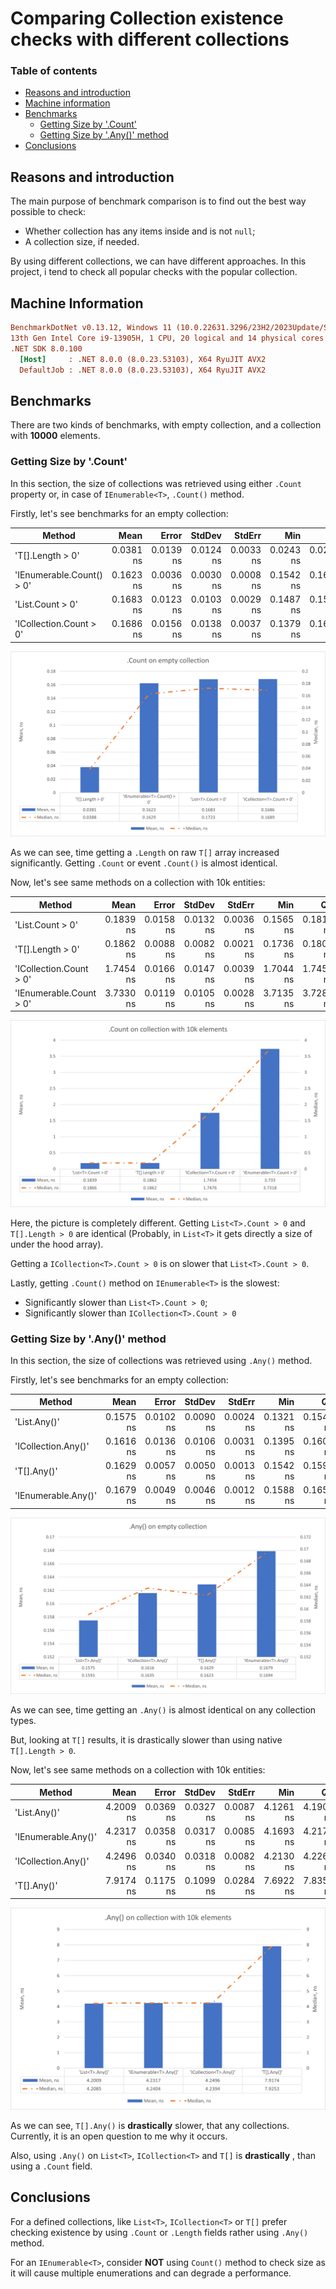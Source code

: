# Comparing Collection existence checks with different collections

### Table of contents

- [Reasons and introduction](#reasons-and-introduction)
- [Machine information](#machine-information)
- [Benchmarks](#benchmarks)
  - [Getting Size by '.Count'](#getting-size-by-count)
  - [Getting Size by '.Any()' method](#getting-size-by-any-method)
- [Conclusions](#conclusions)

<a name="reasons-and-introduction"></a>
## Reasons and introduction

The main purpose of benchmark comparison is to find out the best way possible to check:
- Whether collection has any items inside and is not `null`;
- A collection size, if needed.

By using different collections, we can have different approaches. 
In this project, i tend to check all popular checks with the popular collection.

<a name="machine-information"></a>

## Machine Information

``` ini
BenchmarkDotNet v0.13.12, Windows 11 (10.0.22631.3296/23H2/2023Update/SunValley3)
13th Gen Intel Core i9-13905H, 1 CPU, 20 logical and 14 physical cores
.NET SDK 8.0.100
  [Host]     : .NET 8.0.0 (8.0.23.53103), X64 RyuJIT AVX2
  DefaultJob : .NET 8.0.0 (8.0.23.53103), X64 RyuJIT AVX2
```

<a name="benchmarks"></a>

## Benchmarks

There are two kinds of benchmarks, with empty collection, and a collection with **10000** elements.

<a name="getting-size-by-count"></a>
### Getting Size by '.Count'

In this section, the size of collections was retrieved using either `.Count` property or, in case of `IEnumerable<T>`, `.Count()` method.

Firstly, let's see benchmarks for an empty collection: 

| Method                       |      Mean |     Error |    StdDev |    StdErr |       Min |        Q1 |    Median |        Q3 |       Max |             Op/s |
|------------------------------|----------:|----------:|----------:|----------:|----------:|----------:|----------:|----------:|----------:|-----------------:|
| 'T[].Length > 0'             | 0.0381 ns | 0.0139 ns | 0.0124 ns | 0.0033 ns | 0.0243 ns | 0.0259 ns | 0.0388 ns | 0.0460 ns | 0.0650 ns | 26,244,019,715.3 |
| 'IEnumerable<T>.Count() > 0' | 0.1623 ns | 0.0036 ns | 0.0030 ns | 0.0008 ns | 0.1542 ns | 0.1615 ns | 0.1629 ns | 0.1640 ns | 0.1663 ns |  6,161,384,507.6 |
| 'List<T>.Count > 0'          | 0.1683 ns | 0.0123 ns | 0.0103 ns | 0.0029 ns | 0.1487 ns | 0.1599 ns | 0.1723 ns | 0.1777 ns | 0.1808 ns |  5,942,393,755.6 |
| 'ICollection<T>.Count > 0'   | 0.1686 ns | 0.0156 ns | 0.0138 ns | 0.0037 ns | 0.1379 ns | 0.1640 ns | 0.1689 ns | 0.1778 ns | 0.1905 ns |  5,932,726,195.4 |

![Plot](../../../assets/benchmarks.collectionsize/count-empty.png)

As we can see, time getting a `.Length` on raw `T[]` array increased significantly. Getting `.Count` or event `.Count()` is almost identical.

Now, let's see same methods on a collection with 10k entities:

| Method                     |      Mean |     Error |    StdDev |    StdErr |       Min |        Q1 |    Median |        Q3 |       Max |             Op/s |
|----------------------------|----------:|----------:|----------:|----------:|----------:|----------:|----------:|----------:|----------:|-----------------:|
| 'List<T>.Count > 0'        | 0.1839 ns | 0.0158 ns | 0.0132 ns | 0.0036 ns | 0.1565 ns | 0.1817 ns | 0.1866 ns | 0.1923 ns | 0.2023 ns |  5,439,195,656.5 |
| 'T[].Length > 0'           | 0.1862 ns | 0.0088 ns | 0.0082 ns | 0.0021 ns | 0.1736 ns | 0.1806 ns | 0.1862 ns | 0.1902 ns | 0.2045 ns |  5,371,758,129.9 |
| 'ICollection<T>.Count > 0' | 1.7454 ns | 0.0166 ns | 0.0147 ns | 0.0039 ns | 1.7044 ns | 1.7450 ns | 1.7476 ns | 1.7517 ns | 1.7632 ns |    572,927,716.8 |
| 'IEnumerable<T>.Count > 0' | 3.7330 ns | 0.0119 ns | 0.0105 ns | 0.0028 ns | 3.7135 ns | 3.7286 ns | 3.7318 ns | 3.7377 ns | 3.7560 ns |    267,880,232.1 |

![Plot](../../../assets/benchmarks.collectionsize/count-10k-elements.png)

Here, the picture is completely different. Getting `List<T>.Count > 0` and `T[].Length > 0` are identical (Probably, in `List<T>` it gets directly a size of under the hood array).

Getting a `ICollection<T>.Count > 0` is on slower that `List<T>.Count > 0`.

Lastly, getting `.Count()` method on `IEnumerable<T>` is the slowest:
- Significantly slower than `List<T>.Count > 0`;
- Significantly slower than `ICollection<T>.Count > 0`

<a name="getting-size-by-any-method"></a>
### Getting Size by '.Any()' method

In this section, the size of collections was retrieved using `.Any()` method.

Firstly, let's see benchmarks for an empty collection:

| Method                 |      Mean |     Error |    StdDev |    StdErr |       Min |        Q1 |    Median |        Q3 |       Max |            Op/s |
|------------------------|----------:|----------:|----------:|----------:|----------:|----------:|----------:|----------:|----------:|----------------:|
| 'List<T>.Any()'        | 0.1575 ns | 0.0102 ns | 0.0090 ns | 0.0024 ns | 0.1321 ns | 0.1540 ns | 0.1591 ns | 0.1628 ns | 0.1693 ns | 6,348,659,655.4 |
| 'ICollection<T>.Any()' | 0.1616 ns | 0.0136 ns | 0.0106 ns | 0.0031 ns | 0.1395 ns | 0.1609 ns | 0.1635 ns | 0.1676 ns | 0.1731 ns | 6,187,631,887.6 |
| 'T[].Any()'            | 0.1629 ns | 0.0057 ns | 0.0050 ns | 0.0013 ns | 0.1542 ns | 0.1591 ns | 0.1623 ns | 0.1675 ns | 0.1705 ns | 6,137,454,191.2 |
| 'IEnumerable<T>.Any()' | 0.1679 ns | 0.0049 ns | 0.0046 ns | 0.0012 ns | 0.1588 ns | 0.1659 ns | 0.1694 ns | 0.1707 ns | 0.1739 ns | 5,956,805,902.1 |

![Plot](../../../assets/benchmarks.collectionsize/any-empty.png)

As we can see, time getting an `.Any()` is almost identical on any collection types.

But, looking at `T[]` results, it is drastically slower than using native `T[].Length > 0`.

Now, let's see same methods on a collection with 10k entities:

| Method                 |      Mean |     Error |    StdDev |    StdErr |       Min |        Q1 |    Median |        Q3 |       Max |          Op/s |
|------------------------|----------:|----------:|----------:|----------:|----------:|----------:|----------:|----------:|----------:|--------------:|
| 'List<T>.Any()'        | 4.2009 ns | 0.0369 ns | 0.0327 ns | 0.0087 ns | 4.1261 ns | 4.1909 ns | 4.2085 ns | 4.2185 ns | 4.2435 ns | 238,045,897.8 |
| 'IEnumerable<T>.Any()' | 4.2317 ns | 0.0358 ns | 0.0317 ns | 0.0085 ns | 4.1693 ns | 4.2177 ns | 4.2404 ns | 4.2422 ns | 4.2798 ns | 236,313,616.2 |
| 'ICollection<T>.Any()' | 4.2496 ns | 0.0340 ns | 0.0318 ns | 0.0082 ns | 4.2130 ns | 4.2269 ns | 4.2394 ns | 4.2680 ns | 4.3174 ns | 235,315,449.7 |
| 'T[].Any()'            | 7.9174 ns | 0.1175 ns | 0.1099 ns | 0.0284 ns | 7.6922 ns | 7.8355 ns | 7.9253 ns | 7.9733 ns | 8.1004 ns | 126,303,828.2 |

![Plot](../../../assets/benchmarks.collectionsize/any-10k-elements.png)

As we can see, `T[].Any()` is **drastically** slower, that any collections. Currently, it is an open question to me why it occurs.

Also, using `.Any()` on `List<T>`, `ICollection<T>` and `T[]` is **drastically** , than using a `.Count` field.

<a name="conclusions"></a>
## Conclusions

For a defined collections, like `List<T>`, `ICollection<T>` or `T[]` prefer checking existence by using `.Count` or `.Length` fields rather using `.Any()` method.

For an `IEnumerable<T>`, consider **NOT** using `Count()` method to check size as it will cause multiple enumerations and can degrade a performance.